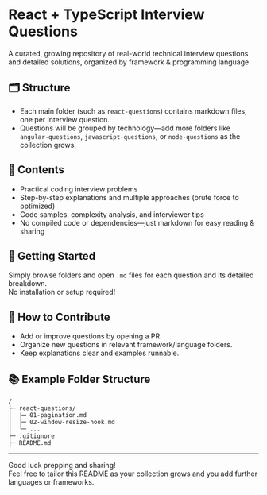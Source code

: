 # React + TypeScript Interview Questions

A curated, growing repository of real-world technical interview questions and detailed solutions, organized by framework & programming language.

## 🗂 Structure

- Each main folder (such as `react-questions`) contains markdown files, one per interview question.
- Questions will be grouped by technology—add more folders like `angular-questions`, `javascript-questions`, or `node-questions` as the collection grows.

## 📄 Contents

- Practical coding interview problems
- Step-by-step explanations and multiple approaches (brute force to optimized)
- Code samples, complexity analysis, and interviewer tips
- No compiled code or dependencies—just markdown for easy reading & sharing

## 🚀 Getting Started

Simply browse folders and open `.md` files for each question and its detailed breakdown.  
No installation or setup required!

## 📝 How to Contribute

- Add or improve questions by opening a PR.
- Organize new questions in relevant framework/language folders.
- Keep explanations clear and examples runnable.

## 📚 Example Folder Structure

```
/
├─ react-questions/
│  ├─ 01-pagination.md
│  ├─ 02-window-resize-hook.md
│  └─ ...
├─ .gitignore
├─ README.md
```

---

Good luck prepping and sharing!  
Feel free to tailor this README as your collection grows and you add further languages or frameworks.
